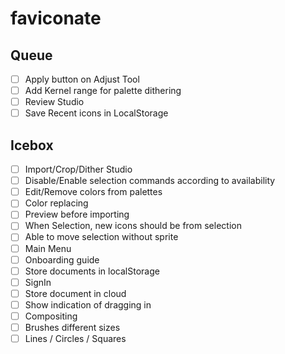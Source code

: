 # faviconate

## Queue

 - [ ] Apply button on Adjust Tool
 - [ ] Add Kernel range for palette dithering
 - [ ] Review Studio
 - [ ] Save Recent icons in LocalStorage

## Icebox
 - [ ] Import/Crop/Dither Studio
 - [ ] Disable/Enable selection commands according to availability
 - [ ] Edit/Remove colors from palettes
 - [ ] Color replacing
 - [ ] Preview before importing
 - [ ] When Selection, new icons should be from selection
 - [ ] Able to move selection without sprite
 - [ ] Main Menu
 - [ ] Onboarding guide
 - [ ] Store documents in localStorage
 - [ ] SignIn
 - [ ] Store document in cloud
 - [ ] Show indication of dragging in
 - [ ] Compositing
 - [ ] Brushes different sizes
 - [ ] Lines / Circles / Squares
